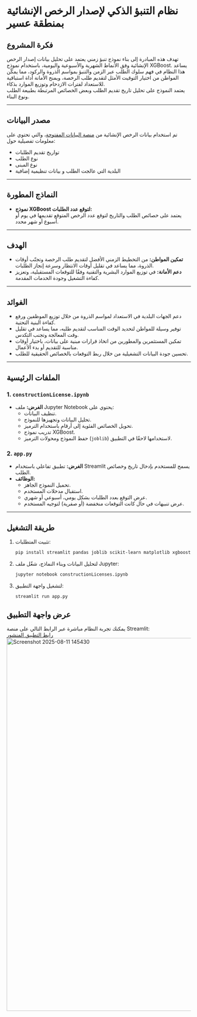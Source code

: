 # نظام التنبؤ الذكي لإصدار الرخص الإنشائية بمنطقة عسير

## فكرة المشروع

تهدف هذه المبادرة إلى بناء نموذج تنبؤ زمني يعتمد على تحليل بيانات إصدار الرخص الإنشائية وفق الأنماط الشهرية والأسبوعية واليومية، باستخدام نموذج XGBoost. يساعد هذا النظام في فهم سلوك الطلب عبر الزمن والتنبؤ بمواسم الذروة والركود، مما يمكّن المواطن من اختيار التوقيت الأمثل لتقديم طلب الرخصة، ويمنح الأمانة أداة استباقية للاستعداد لفترات الازدحام وتوزيع الموارد بذكاء.  
يعتمد النموذج على تحليل تاريخ تقديم الطلب وبعض الخصائص المرتبطة بطبيعة الطلب ونوع البناء.

---

## مصدر البيانات

تم استخدام بيانات الرخص الإنشائية من [منصة البيانات المفتوحة](رابط_المنصة)، والتي تحتوي على معلومات تفصيلية حول:

- تواريخ تقديم الطلبات
- نوع الطلب
- نوع المبنى
- البلدية التي عالجت الطلب
و بيانات تنظيمية إضافية

---

## النماذج المطورة

- **نموذج XGBoost لتوقع عدد الطلبات:**  
  يعتمد على خصائص الطلب والتاريخ لتوقع عدد الرخص المتوقع تقديمها في يوم أو أسبوع أو شهر محدد.

---

## الهدف

- **تمكين المواطن:** من التخطيط الزمني الأفضل لتقديم طلب الرخصة وتجنّب أوقات الذروة، مما يساعد في تقليل أوقات الانتظار وسرعة إنجاز الطلبات.  
- **دعم الأمانة:** في توزيع الموارد البشرية والتقنية وفقًا للتوقعات المستقبلية، وتعزيز كفاءة التشغيل وجودة الخدمات المقدمة.

---

## الفوائد

- دعم الجهات البلدية في الاستعداد لمواسم الذروة من خلال توزيع الموظفين ورفع كفاءة البنية التحتية.  
- توفير وسيلة للمواطن لتحديد الوقت المناسب لتقديم طلبه، مما يساعد في تقليل وقت المعالجة وتجنب التكدس.  
- تمكين المستثمرين والمطورين من اتخاذ قرارات مبنية على بيانات، باختيار أوقات مناسبة للتقديم أو بدء الأعمال.  
- تحسين جودة البيانات التشغيلية من خلال ربط التوقعات بالخصائص الحقيقية للطلب.

---

## الملفات الرئيسية

### 1. `constructionLicense.ipynb`

- **الغرض:** ملف Jupyter Notebook يحتوي على:
   - تنظيف البيانات.
  - تحليل البيانات وتجهيزها للنموذج.
  - تحويل الخصائص الفئوية إلى أرقام باستخدام الترميز.
  - تدريب نموذج XGBoost.
  - حفظ النموذج ومحولات الترميز (`joblib`) لاستخدامها لاحقًا في التطبيق.

### 2. `app.py`

- **الغرض:** تطبيق تفاعلي باستخدام Streamlit يسمح للمستخدم بإدخال تاريخ وخصائص الطلب.
- **الوظائف:**
  - تحميل النموذج الجاهز.
  - استقبال مدخلات المستخدم.
  - عرض التوقع بعدد الطلبات بشكل يومي، أسبوعي أو شهري.
  - عرض تنبيهات في حال كانت التوقعات منخفضة (أو صفرية) لتوجيه المستخدم.

---

## طريقة التشغيل

1. تثبيت المتطلبات:
    ```sh
    pip install streamlit pandas joblib scikit-learn matplotlib xgboost
    ```
2. لتحليل البيانات وبناء النماذج، شغّل ملف Jupyter:
    ```sh
    jupyter notebook constructionLicenses.ipynb
    ```
3. لتشغيل واجهة التطبيق:
    ```sh
    streamlit run app.py
    ```

## عرض واجهة التطبيق

يمكنك تجربة النظام مباشرة عبر الرابط التالي على منصة Streamlit:  
[رابط التطبيق المنشور](رابط_النشر_Streamlit)
<img width="1919" height="1017" alt="Screenshot 2025-08-11 145430" src="https://github.com/user-attachments/assets/44f137f1-1c26-4604-9066-a00aaed8960e" />



